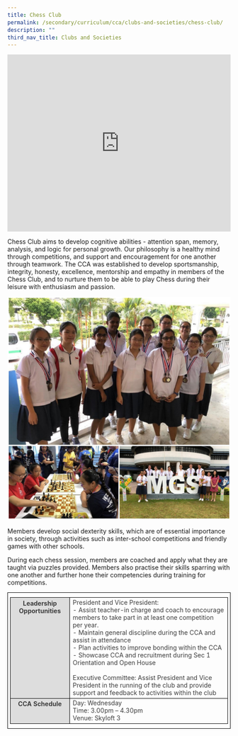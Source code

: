 ```yaml
---
title: Chess Club
permalink: /secondary/curriculum/cca/clubs-and-societies/chess-club/
description: ""
third_nav_title: Clubs and Societies
---
```

<div style="width:100%; height:400px">
  <iframe class="ive_eobj_center" allowfullscreen="" frameborder="0" title="MGS Heritage Video" src="https://www.youtube.com/embed/dlB6ekRzcGQ" height="100%" width="100%">
  </iframe>
</div>

Chess Club aims to develop cognitive abilities - attention span, memory, analysis, and logic for personal growth. Our philosophy is a healthy mind through competitions, and support and encouragement for one another through teamwork. The CCA was established to develop sportsmanship, integrity, honesty, excellence, mentorship and empathy in members of the Chess Club, and to nurture them to be able to play Chess during their leisure with enthusiasm and passion.

![](/images/Sec_cca/chess.jpg)

Members develop social dexterity skills, which are of essential importance in society, through activities such as inter-school competitions and friendly games with other schools.  

During each chess session, members are coached and apply what they are taught via puzzles provided. Members also practise their skills sparring with one another and further hone their competencies during training for competitions.

<style type="text/css">
.tg {
    border-color: black;
    border-style: solid;
    border-width: 1px;
    color: #3D3D3D;
    padding: 10px 5px;
}
.tg td {
    overflow: hidden;
    word-break: normal;
}
.tg th {
    background-color: #DDD;
	border-color: black;
    border-style: solid;
    border-width: 1px;
    color: #3D3D3D;    
    font-weight: bold;
}
.tg .tr-norm {
    border-color: black;
    border-style: solid;
    border-width: 1px;
    vertical-align: top;
}
.tg .tr-header {
    border-color: black;
    border-style: solid;
    border-width: 1px;
    color: #3D3D3D;
    font-weight: bold;
    vertical-align: top
}
</style>

<table class="tg">
  <tbody>
    <tr>
      <th class="tr-header">Leadership Opportunities</th>
      <td class="tr-norm">President and Vice President:<br>
        - Assist teacher-in charge and coach to encourage members to take part in at least one competition per year.<br>
        - Maintain general discipline during the CCA and assist in attendance<br>
        - Plan activities to improve bonding within the CCA<br>
        - Showcase CCA and recruitment during Sec 1 Orientation and Open House<br>
        <br>
        Executive Committee: Assist President and Vice President in the running of the club and provide support and feedback to activities within the club</td>
    </tr>
    <tr>
      <th class="tr-header">CCA Schedule</th>
      <td class="tr-norm">Day: Wednesday<br>
        Time: 3.00pm – 4.30pm<br>
        Venue: Skyloft 3</td>
    </tr>
  </tbody>
</table>